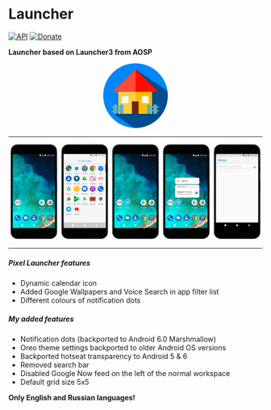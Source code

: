 # Launcher
[![API](https://img.shields.io/badge/API-21%2B-orange.svg?style=flat)](https://android-arsenal.com/api?level=21)
[![Donate](https://img.shields.io/badge/Donate-WebMoney-blue.svg)](https://funding.wmtransfer.com/widgets/vertical/24b93236-1c8d-4b10-802e-2addf9e31b5f?bt=0&hs=1&sum=1 "For a cup of coffee :)")

**Launcher based on Launcher3 from AOSP** <p align="center"><img width="128" height="128" src="images/icon.png" /></p>

--------

![Screenshots](./images/screenshots.png?raw=true)

--------

##### Pixel Launcher features

- Dynamic calendar icon
- Added Google Wallpapers and Voice Search in app filter list
- Different colours of notification dots

##### My added features

- Notification dots (backported to Android 6.0 Marshmallow)
- Oreo theme settings backported to older Android OS versions
- Backported hotseat transparency to Android 5 & 6
- Removed search bar
- Disabled Google Now feed on the left of the normal workspace
- Default grid size 5x5

**Only English and Russian languages!**

